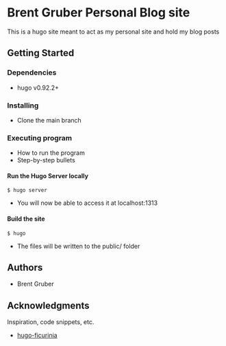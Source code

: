 # Brent Gruber Personal Blog site

This is a hugo site meant to act as my personal site and hold my blog posts


## Getting Started

### Dependencies

* hugo v0.92.2+

### Installing

* Clone the main branch

### Executing program

* How to run the program
* Step-by-step bullets

#### Run the Hugo Server locally

```
$ hugo server
```

* You will now be able to access it at localhost:1313

#### Build the site

```
$ hugo
```

* The files will be written to the public/ folder


## Authors


* Brent Gruber


## Acknowledgments

Inspiration, code snippets, etc.
* [hugo-ficurinia](https://gitlab.com/gabmus/hugo-ficurinia)
